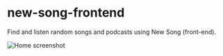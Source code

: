 # new-song-frontend
Find and listen random songs and podcasts using New Song (front-end).

![Home screenshot](https://user-images.githubusercontent.com/29873725/79260638-f75b3300-7e64-11ea-803f-f694756b0073.png)
